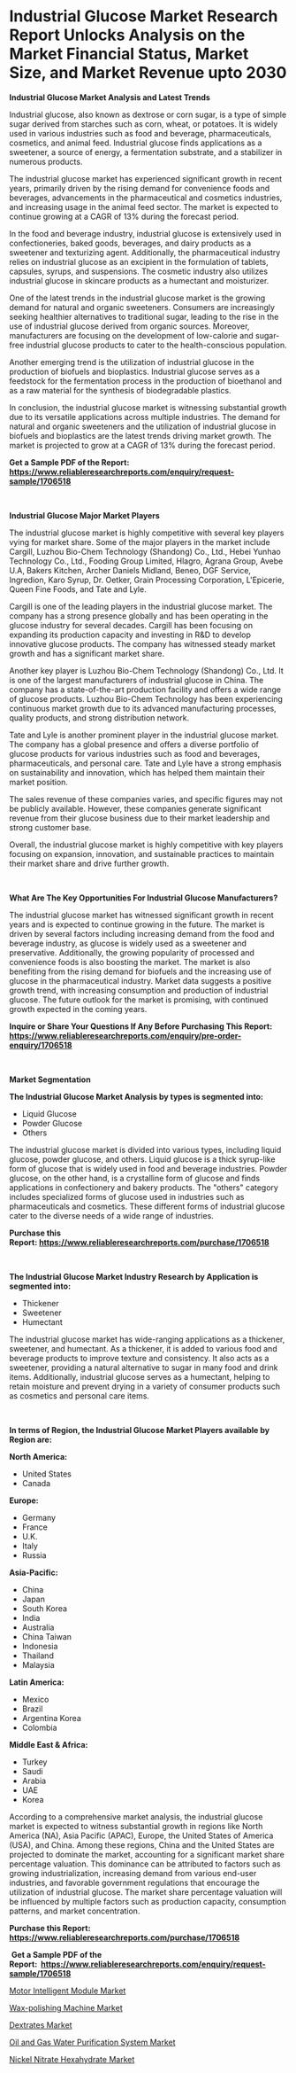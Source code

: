 <p><h1>Industrial Glucose Market Research Report Unlocks Analysis on the Market Financial Status, Market Size, and Market Revenue upto 2030</h1></p><p><strong>Industrial Glucose Market Analysis and Latest Trends</strong></p>
<p><p>Industrial glucose, also known as dextrose or corn sugar, is a type of simple sugar derived from starches such as corn, wheat, or potatoes. It is widely used in various industries such as food and beverage, pharmaceuticals, cosmetics, and animal feed. Industrial glucose finds applications as a sweetener, a source of energy, a fermentation substrate, and a stabilizer in numerous products.</p><p>The industrial glucose market has experienced significant growth in recent years, primarily driven by the rising demand for convenience foods and beverages, advancements in the pharmaceutical and cosmetics industries, and increasing usage in the animal feed sector. The market is expected to continue growing at a CAGR of 13% during the forecast period.</p><p>In the food and beverage industry, industrial glucose is extensively used in confectioneries, baked goods, beverages, and dairy products as a sweetener and texturizing agent. Additionally, the pharmaceutical industry relies on industrial glucose as an excipient in the formulation of tablets, capsules, syrups, and suspensions. The cosmetic industry also utilizes industrial glucose in skincare products as a humectant and moisturizer.</p><p>One of the latest trends in the industrial glucose market is the growing demand for natural and organic sweeteners. Consumers are increasingly seeking healthier alternatives to traditional sugar, leading to the rise in the use of industrial glucose derived from organic sources. Moreover, manufacturers are focusing on the development of low-calorie and sugar-free industrial glucose products to cater to the health-conscious population.</p><p>Another emerging trend is the utilization of industrial glucose in the production of biofuels and bioplastics. Industrial glucose serves as a feedstock for the fermentation process in the production of bioethanol and as a raw material for the synthesis of biodegradable plastics.</p><p>In conclusion, the industrial glucose market is witnessing substantial growth due to its versatile applications across multiple industries. The demand for natural and organic sweeteners and the utilization of industrial glucose in biofuels and bioplastics are the latest trends driving market growth. The market is projected to grow at a CAGR of 13% during the forecast period.</p></p>
<p><strong>Get a Sample PDF of the Report:&nbsp; <a href="https://www.reliableresearchreports.com/enquiry/request-sample/1706518">https://www.reliableresearchreports.com/enquiry/request-sample/1706518</a></strong></p>
<p>&nbsp;</p>
<p><strong>Industrial Glucose Major Market Players</strong></p>
<p><p>The industrial glucose market is highly competitive with several key players vying for market share. Some of the major players in the market include Cargill, Luzhou Bio-Chem Technology (Shandong) Co., Ltd., Hebei Yunhao Technology Co., Ltd., Fooding Group Limited, Hlagro, Agrana Group, Avebe U.A, Bakers Kitchen, Archer Daniels Midland, Beneo, DGF Service, Ingredion, Karo Syrup, Dr. Oetker, Grain Processing Corporation, L'Epicerie, Queen Fine Foods, and Tate and Lyle.</p><p>Cargill is one of the leading players in the industrial glucose market. The company has a strong presence globally and has been operating in the glucose industry for several decades. Cargill has been focusing on expanding its production capacity and investing in R&D to develop innovative glucose products. The company has witnessed steady market growth and has a significant market share.</p><p>Another key player is Luzhou Bio-Chem Technology (Shandong) Co., Ltd. It is one of the largest manufacturers of industrial glucose in China. The company has a state-of-the-art production facility and offers a wide range of glucose products. Luzhou Bio-Chem Technology has been experiencing continuous market growth due to its advanced manufacturing processes, quality products, and strong distribution network.</p><p>Tate and Lyle is another prominent player in the industrial glucose market. The company has a global presence and offers a diverse portfolio of glucose products for various industries such as food and beverages, pharmaceuticals, and personal care. Tate and Lyle have a strong emphasis on sustainability and innovation, which has helped them maintain their market position.</p><p>The sales revenue of these companies varies, and specific figures may not be publicly available. However, these companies generate significant revenue from their glucose business due to their market leadership and strong customer base.</p><p>Overall, the industrial glucose market is highly competitive with key players focusing on expansion, innovation, and sustainable practices to maintain their market share and drive further growth.</p></p>
<p>&nbsp;</p>
<p><strong>What Are The Key Opportunities For Industrial Glucose Manufacturers?</strong></p>
<p><p>The industrial glucose market has witnessed significant growth in recent years and is expected to continue growing in the future. The market is driven by several factors including increasing demand from the food and beverage industry, as glucose is widely used as a sweetener and preservative. Additionally, the growing popularity of processed and convenience foods is also boosting the market. The market is also benefiting from the rising demand for biofuels and the increasing use of glucose in the pharmaceutical industry. Market data suggests a positive growth trend, with increasing consumption and production of industrial glucose. The future outlook for the market is promising, with continued growth expected in the coming years.</p></p>
<p><strong>Inquire or Share Your Questions If Any Before Purchasing This Report: <a href="https://www.reliableresearchreports.com/enquiry/pre-order-enquiry/1706518">https://www.reliableresearchreports.com/enquiry/pre-order-enquiry/1706518</a></strong></p>
<p>&nbsp;</p>
<p><strong>Market Segmentation</strong></p>
<p><strong>The Industrial Glucose Market Analysis by types is segmented into:</strong></p>
<p><ul><li>Liquid Glucose</li><li>Powder Glucose</li><li>Others</li></ul></p>
<p><p>The industrial glucose market is divided into various types, including liquid glucose, powder glucose, and others. Liquid glucose is a thick syrup-like form of glucose that is widely used in food and beverage industries. Powder glucose, on the other hand, is a crystalline form of glucose and finds applications in confectionery and bakery products. The "others" category includes specialized forms of glucose used in industries such as pharmaceuticals and cosmetics. These different forms of industrial glucose cater to the diverse needs of a wide range of industries.</p></p>
<p><strong>Purchase this Report:&nbsp;<a href="https://www.reliableresearchreports.com/purchase/1706518">https://www.reliableresearchreports.com/purchase/1706518</a></strong></p>
<p>&nbsp;</p>
<p><strong>The Industrial Glucose Market Industry Research by Application is segmented into:</strong></p>
<p><ul><li>Thickener</li><li>Sweetener</li><li>Humectant</li></ul></p>
<p><p>The industrial glucose market has wide-ranging applications as a thickener, sweetener, and humectant. As a thickener, it is added to various food and beverage products to improve texture and consistency. It also acts as a sweetener, providing a natural alternative to sugar in many food and drink items. Additionally, industrial glucose serves as a humectant, helping to retain moisture and prevent drying in a variety of consumer products such as cosmetics and personal care items.</p></p>
<p>&nbsp;</p>
<p><strong>In terms of Region, the Industrial Glucose Market Players available by Region are:</strong></p>
<p>
    <p> <strong> North America: </strong>
        <ul>
            <li>United States</li>
            <li>Canada</li>
        </ul>
        </p> 
    <p> <strong> Europe: </strong>
        <ul>
            <li>Germany</li>
            <li>France</li>
            <li>U.K.</li>
            <li>Italy</li>
            <li>Russia</li>
        </ul>
        </p> 
    <p> <strong> Asia-Pacific: </strong>
        <ul>
            <li>China</li>
            <li>Japan</li>
            <li>South Korea</li>
            <li>India</li>
            <li>Australia</li>
            <li>China Taiwan</li>
            <li>Indonesia</li>
            <li>Thailand</li>
            <li>Malaysia</li>
        </ul>
        </p> 
    <p> <strong> Latin America: </strong>
        <ul>
            <li>Mexico</li>
            <li>Brazil</li>
            <li>Argentina Korea</li>
            <li>Colombia</li>
        </ul>
        </p> 
    <p> <strong> Middle East & Africa: </strong>
        <ul>
            <li>Turkey</li>
            <li>Saudi</li>
            <li>Arabia</li>
            <li>UAE</li>
            <li>Korea</li>
        </ul>
    </p>
    </p>
<p><p>According to a comprehensive market analysis, the industrial glucose market is expected to witness substantial growth in regions like North America (NA), Asia Pacific (APAC), Europe, the United States of America (USA), and China. Among these regions, China and the United States are projected to dominate the market, accounting for a significant market share percentage valuation. This dominance can be attributed to factors such as growing industrialization, increasing demand from various end-user industries, and favorable government regulations that encourage the utilization of industrial glucose. The market share percentage valuation will be influenced by multiple factors such as production capacity, consumption patterns, and market concentration.</p></p>
<p><strong>Purchase this Report: <a href="https://www.reliableresearchreports.com/purchase/1706518">https://www.reliableresearchreports.com/purchase/1706518</a></strong></p>
<p>&nbsp;<strong>Get a Sample PDF of the Report:&nbsp;&nbsp;<a href="https://www.reliableresearchreports.com/enquiry/request-sample/1706518">https://www.reliableresearchreports.com/enquiry/request-sample/1706518</a></strong></p>
<p><strong></strong></p>
<p><p><a href="https://medium.com/@verlielesch1927/motor-intelligent-module-market-furnishes-information-on-market-share-market-trends-and-market-f78390554862">Motor Intelligent Module Market</a></p><p><a href="https://medium.com/@ebbaeffertz1951/wax-polishing-machine-market-furnishes-information-on-market-share-market-trends-and-market-11db14d24ead">Wax-polishing Machine Market</a></p><p><a href="https://github.com/Paul14Anderson63/Market-Research-Report-List-1/blob/main/dextrates-market.md">Dextrates Market</a></p><p><a href="https://medium.com/@alethaebert2013/oil-and-gas-water-purification-system-market-report-reveals-the-latest-trends-and-growth-738dfc62a628">Oil and Gas Water Purification System Market</a></p><p><a href="https://github.com/dringals/Market-Research-Report-List-1/blob/main/nickel-nitrate-hexahydrate-market.md">Nickel Nitrate Hexahydrate Market</a></p></p>